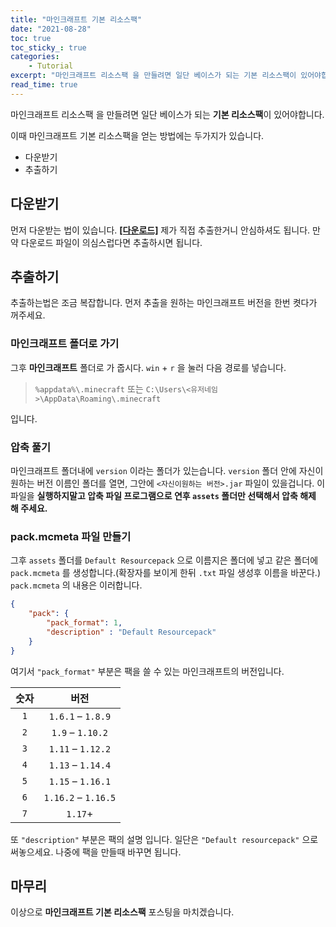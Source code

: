 ```yaml
---
title: "마인크래프트 기본 리소스팩"
date: "2021-08-28"
toc: true
toc_sticky_: true
categories:
    - Tutorial
excerpt: "마인크래프트 리소스팩 을 만들려면 일단 베이스가 되는 기본 리소스팩이 있어야합니다."
read_time: true
---
```


마인크래프트 리소스팩 을 만들려면 일단 베이스가 되는 **기본 리소스팩**이 있어야합니다.

이때 마인크래프트 기본 리소스팩을 얻는 방법에는 두가지가 있습니다.
- 다운받기
- 추출하기
## 다운받기
먼저 다운받는 법이 있습니다.
[**[다운로드]**](https://www.mediafire.com/file/jxdyjyqve1p4k5f/Default_resourcepack.zip/file)
제가 직접 추출한거니 안심하셔도 됩니다.
만약 다운로드 파일이 의심스럽다면 추출하시면 됩니다.

## 추출하기
추출하는법은 조금 복잡합니다.
먼저 추출을 원하는 마인크래프트 버전을 한번 켯다가 꺼주세요.
### 마인크래프트 폴더로 가기
그후 **마인크래프트** 폴더로 가 줍시다.
`win` + `r` 을 눌러 다음 경로를 넣습니다.

> `%appdata%\.minecraft`
또는
>`C:\Users\<유저네임>\AppData\Roaming\.minecraft`

입니다.

### 압축 풀기
마인크래프트 폴더내에 `version` 이라는 폴더가 있는습니다.
`version` 폴더 안에 자신이 원하는 버전 이름인 폴더를 열면,
그안에 `<자신이원하는 버전>.jar` 파일이 있을겁니다.
이 파일을 **실행하지말고 압축 파일 프로그램으로 연후 `assets` 폴더만 선택해서 압축 해제 해 주세요.**
### pack.mcmeta 파일 만들기
그후 `assets` 폴더를 `Default Resourcepack` 으로 이름지은 폴더에 넣고 같은 폴더에 `pack.mcmeta` 를 생성합니다.(확장자를 보이게 한뒤 `.txt` 파일 생성후 이름을 바꾼다.)
`pack.mcmeta` 의 내용은 이러합니다.
```json
{
    "pack": {
        "pack_format": 1,
        "description" : "Default Resourcepack"
    }
}
```

여기서 `"pack_format"` 부분은 팩을 쓸 수 있는 마인크래프트의 버전입니다.

| 숫자 | 버전 |
|:-:|:-:|
| `1` | `1.6.1` – `1.8.9` |
| `2` | `1.9` – `1.10.2` |
| `3` | `1.11` – `1.12.2` |
| `4` | `1.13` – `1.14.4` |
| `5` | `1.15` – `1.16.1` |
| `6` | `1.16.2` – `1.16.5` |
| `7` |`1.17`+|

또 `"description"` 부분은 팩의 설명 입니다. 일단은 `"Default resourcepack"` 으로 써놓으세요. 나중에 팩을 만들때 바꾸면 됩니다.

## 마무리
이상으로 **마인크래프트 기본 리소스팩** 포스팅을 마치겠습니다.